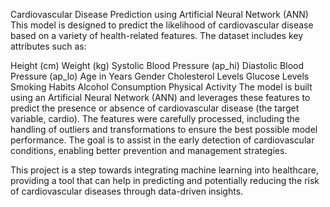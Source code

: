 Cardiovascular Disease Prediction using Artificial Neural Network (ANN)
This model is designed to predict the likelihood of cardiovascular disease based on a variety of health-related features. The dataset includes key attributes such as:

Height (cm)
Weight (kg)
Systolic Blood Pressure (ap_hi)
Diastolic Blood Pressure (ap_lo)
Age in Years
Gender
Cholesterol Levels
Glucose Levels
Smoking Habits
Alcohol Consumption
Physical Activity
The model is built using an Artificial Neural Network (ANN) and leverages these features to predict the presence or absence of cardiovascular disease (the target variable, cardio). The features were carefully processed, including the handling of outliers and transformations to ensure the best possible model performance. The goal is to assist in the early detection of cardiovascular conditions, enabling better prevention and management strategies.

This project is a step towards integrating machine learning into healthcare, providing a tool that can help in predicting and potentially reducing the risk of cardiovascular diseases through data-driven insights.
